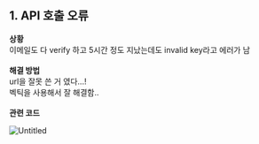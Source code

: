 ## 1. API 호출 오류
<b>상황</b>  
이메일도 다 verify 하고 5시간 정도 지났는데도 invalid key라고 에러가 남   
<br/>
<b>해결 방법</b>  
url을 잘못 쓴 거 였다...!  
벡틱을 사용해서 잘 해결함..
<br/><br/>
<b>관련 코드</b>

![Untitled](https://github.com/sinheyy/weather-app/assets/163747140/f8cf9276-4290-42a3-9115-c8698ada518a)


